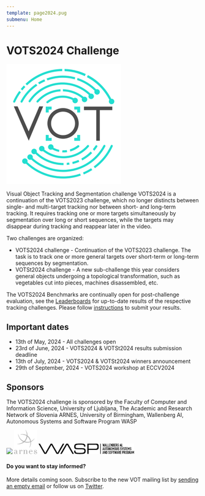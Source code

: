 ```yaml
---
template: page2024.pug
submenu: Home
---
```

 
# VOTS2024 Challenge

<img class="logo float-right frame" src="../img/vots2024_logo_website_large.png" alt="VOTS2023"  />
 
Visual Object Tracking and Segmentation challenge VOTS2024 is a continuation of the VOTS2023 challenge, which no longer distincts between single- and multi-target tracking nor between short- and long-term tracking. It requires tracking one or more targets simultaneously by segmentation over long or short sequences, while the targets may disappear during tracking and reappear later in the video.

Two challenges are organized:

 * VOTS2024 challenge - Continuation of the VOTS2023 challenge. The task is to track one or more general targets over short-term or long-term sequences by segmentation.
 * VOTSt2024 challenge - A new sub-challenge this year considers general objects undergoing a topological transformation, such as vegetables cut into pieces, machines disassembled, etc.

The VOTS2024 Benchmarks are continually open for post-challenge evaluation, see the [Leaderboards](leaderboards.html) for up-to-date results of the respective tracking challenges. Please follow [instructions](participation.html) to submit your results.

## Important dates

 * 13th of May, 2024 - All challenges open
 * 23rd of June, 2024 - VOTS2024 & VOTSt2024 results submission deadline
 * 13th of July, 2024 - VOTS2024 & VOTSt2024 winners announcement
 * 29th of September, 2024 - VOTS2024 workshop at ECCV2024

## Sponsors

The VOTS2024 challenge is sponsored by the Faculty of Computer and Information Science, University of Ljubljana, The Academic and Research Network of Slovenia ARNES, University of Birmingham, Wallenberg AI, Autonomous Systems and Software Program WASP

<div class="spotlight logos">
<a href="http://www.fri.uni-lj.si/"><img src="../img/org/logo_ljubljana.png" width="170px"/></a>
<a href="https://www.arnes.si/"><img src="../img/org/logo_arnes.png" /></a>
<a href="https://wasp-sweden.org/"><img src="../img/org/logo_wasp.png" width="250px"/></a>
</div>

<div class="alert alert-info" role="alert">
<div class="icon-left"><i class="glyphicon glyphicon-bullhorn hugeicon"></i> </div>
<h4>Do you want to stay informed?</h4>

More details coming soon. Subscribe to the new VOT mailing list by [sending an empty email](mailto:votchallange-join@lists.arnes.si) or follow us on [Twitter](https://twitter.com/votchallenge).
</div>
 